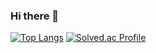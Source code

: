 ### Hi there 👋

<!--
**hjjj99/hjjj99** is a ✨ _special_ ✨ repository because its `README.md` (this file) appears on your GitHub profile.

Here are some ideas to get you started:

- 🔭 I’m currently working on ...
- 🌱 I’m currently learning ...
- 👯 I’m looking to collaborate on ...
- 🤔 I’m looking for help with ...
- 💬 Ask me about ...
- 📫 How to reach me: ...
- 😄 Pronouns: ...
- ⚡ Fun fact: ...
-->

[![Top Langs](https://github-readme-stats.vercel.app/api/top-langs/?username=hjjj99&layout=compact)](https://github.com/hjjj99/github-readme-stats)
[![Solved.ac Profile](http://mazassumnida.wtf/api/generate_badge?boj=hjy2919)](https://solved.ac/hjy2919)
